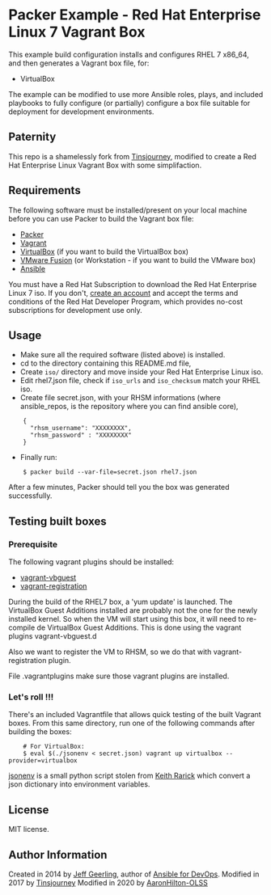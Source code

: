 # Packer Example - Red Hat Enterprise Linux 7 Vagrant Box

This example build configuration installs and configures RHEL 7 x86_64, and then generates a Vagrant box file, for:

  - VirtualBox

The example can be modified to use more Ansible roles, plays, and included playbooks to fully configure (or partially) configure a box file suitable for deployment for development environments.

## Paternity

This repo is a shamelessly fork from [Tinsjourney](https://github.com/tinsjourney/packer-rhel-7), modified to create a Red Hat Enterprise Linux Vagrant Box with some simplifaction.

## Requirements

The following software must be installed/present on your local machine before you can use Packer to build the Vagrant box file:

  - [Packer](http://www.packer.io/)
  - [Vagrant](http://vagrantup.com/)
  - [VirtualBox](https://www.virtualbox.org/) (if you want to build the VirtualBox box)
  - [VMware Fusion](http://www.vmware.com/products/fusion/) (or Workstation - if you want to build the VMware box)
  - [Ansible](http://docs.ansible.com/intro_installation.html)

You must have a Red Hat Subscription to download the Red Hat Enterprise Linux 7 iso. If you don't, [create an account](https://developers.redhat.com) and accept the terms and conditions of the Red Hat Developer Program, which provides no-cost subscriptions for development use only.

## Usage

  - Make sure all the required software (listed above) is installed.
  - cd to the directory containing this README.md file,
  - Create `iso/` directory and move inside your Red Hat Enterprise Linux iso.
  - Edit rhel7.json file, check if `iso_urls` and `iso_checksum` match your RHEL iso.
  - Create file secret.json, with your RHSM informations (where ansible_repos, is the repository where you can find ansible core),
```
    {
      "rhsm_username": "XXXXXXXX",
      "rhsm_password" : "XXXXXXXX"
    }
```
- Finally run:
```
    $ packer build --var-file=secret.json rhel7.json
```
After a few minutes, Packer should tell you the box was generated successfully.

## Testing built boxes

###  Prerequisite

The following vagrant plugins should be installed:

 - [vagrant-vbguest](https://github.com/dotless-de/vagrant-vbguest)
 - [vagrant-registration](https://github.com/projectatomic/adb-vagrant-registration)

During the build of the RHEL7 box, a 'yum update' is launched. The VirtualBox Guest Additions installed are probably not the one for the newly installed kernel. So when the VM will start using this box, it will need to re-compile de VirtualBox Guest Additions. This is done using the vagrant plugins vagrant-vbguest.d

Also we want to register the VM to RHSM, so we do that with vagrant-registration plugin.

File .vagrantplugins make sure those vagrant plugins are installed.

### Let's roll !!!

There's an included Vagrantfile that allows quick testing of the built Vagrant boxes. From this same directory, run one of the following commands after building the boxes:
```
    # For VirtualBox:
    $ eval $(./jsonenv < secret.json) vagrant up virtualbox --provider=virtualbox
```
[jsonenv](jsonenv) is a small python script stolen from [Keith Rarick](https://gist.github.com/kr/6161118) which convert a json dictionary into environment variables.

## License

MIT license.

## Author Information

Created in 2014 by [Jeff Geerling](http://jeffgeerling.com/), author of [Ansible for DevOps](http://ansiblefordevops.com/).
Modified in 2017 by [Tinsjourney](https://www.gnali.org/)
Modified in 2020 by [AaronHilton-OLSS](http://www.olsssystems.com/)
